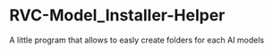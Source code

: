 # RVC-Model_Installer-Helper
A little program that allows to easly create folders for each AI models

